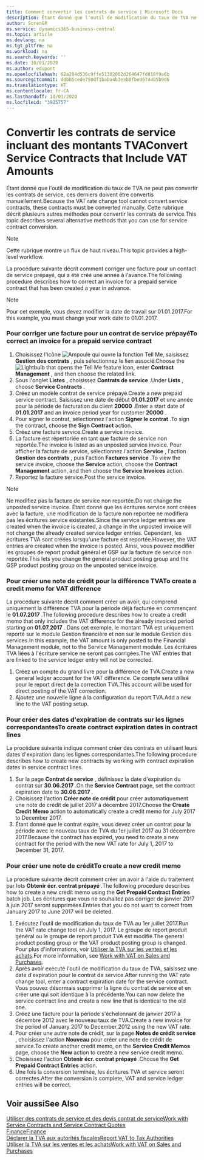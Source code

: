 ```yaml
---
title: Comment convertir les contrats de service | Microsoft Docs
description: Étant donné que l'outil de modification du taux de TVA ne peut pas convertir les contrats de service, ces derniers doivent être convertis manuellement. Cette rubrique décrit plusieurs autres méthodes pour convertir les contrats de service.
author: SorenGP
ms.service: dynamics365-business-central
ms.topic: article
ms.devlang: na
ms.tgt_pltfrm: na
ms.workload: na
ms.search.keywords: ''
ms.date: 10/01/2020
ms.author: edupont
ms.openlocfilehash: 62a284d536c9ffe51302062d264647fd818f9a6b
ms.sourcegitcommit: ddbb5cede750df1baba4b3eab8fbed6744b5b9d6
ms.translationtype: HT
ms.contentlocale: fr-CA
ms.lasthandoff: 10/01/2020
ms.locfileid: "3925757"
---
```

# <a name="convert-service-contracts-that-include-vat-amounts"></a><span data-ttu-id="b5d05-104">Convertir les contrats de service incluant des montants TVA</span><span class="sxs-lookup"><span data-stu-id="b5d05-104">Convert Service Contracts that Include VAT Amounts</span></span>
<span data-ttu-id="b5d05-105">Étant donné que l'outil de modification du taux de TVA ne peut pas convertir les contrats de service, ces derniers doivent être convertis manuellement.</span><span class="sxs-lookup"><span data-stu-id="b5d05-105">Because the VAT rate change tool cannot convert service contracts, these contracts must be converted manually.</span></span> <span data-ttu-id="b5d05-106">Cette rubrique décrit plusieurs autres méthodes pour convertir les contrats de service.</span><span class="sxs-lookup"><span data-stu-id="b5d05-106">This topic describes several alternative methods that you can use for service contract conversion.</span></span>  

> [!NOTE]  
>  <span data-ttu-id="b5d05-107">Cette rubrique montre un flux de haut niveau.</span><span class="sxs-lookup"><span data-stu-id="b5d05-107">This topic provides a high-level workflow.</span></span>  

 <span data-ttu-id="b5d05-108">La procédure suivante décrit comment corriger une facture pour un contact de service prépayé, qui a été créé une année à l'avance.</span><span class="sxs-lookup"><span data-stu-id="b5d05-108">The following procedure describes how to correct an invoice for a prepaid service contract that has been created a year in advance.</span></span>  

> [!NOTE]  
>  <span data-ttu-id="b5d05-109">Pour cet exemple, vous devez modifier la date de travail sur 01.01.2017.</span><span class="sxs-lookup"><span data-stu-id="b5d05-109">For this example, you must change your work date to 01.01.2017.</span></span>  

### <a name="to-correct-an-invoice-for-a-prepaid-service-contract"></a><span data-ttu-id="b5d05-110">Pour corriger une facture pour un contrat de service prépayé</span><span class="sxs-lookup"><span data-stu-id="b5d05-110">To correct an invoice for a prepaid service contract</span></span>  
1. <span data-ttu-id="b5d05-111">Choisissez l'icône ![Ampoule qui ouvre la fonction Tell Me](media/ui-search/search_small.png "Dites-moi ce que vous voulez faire"), saisissez **Gestion des contrats** , puis sélectionnez le lien associé.</span><span class="sxs-lookup"><span data-stu-id="b5d05-111">Choose the ![Lightbulb that opens the Tell Me feature](media/ui-search/search_small.png "Tell me what you want to do") icon, enter **Contract Management** , and then choose the related link.</span></span>  
2. <span data-ttu-id="b5d05-112">Sous l'onglet **Listes** , choisissez **Contrats de service** .</span><span class="sxs-lookup"><span data-stu-id="b5d05-112">Under **Lists** , choose **Service Contracts** .</span></span>  
3. <span data-ttu-id="b5d05-113">Créez un modèle contrat de service prépayé.</span><span class="sxs-lookup"><span data-stu-id="b5d05-113">Create a new prepaid service contract.</span></span> <span data-ttu-id="b5d05-114">Saisissez une date de début **01.01.2017** et une année pour la période de facturation du client **20000** .</span><span class="sxs-lookup"><span data-stu-id="b5d05-114">Enter a start date of **01.01.2017** and an invoice period year for customer **20000** .</span></span>  
4. <span data-ttu-id="b5d05-115">Pour signer le contrat, sélectionnez l'action **Signer le contrat** .</span><span class="sxs-lookup"><span data-stu-id="b5d05-115">To sign the contract, choose the **Sign Contract** action.</span></span>  
5. <span data-ttu-id="b5d05-116">Créez une facture service.</span><span class="sxs-lookup"><span data-stu-id="b5d05-116">Create a service invoice.</span></span>
6. <span data-ttu-id="b5d05-117">La facture est répertoriée en tant que facture de service non reportée.</span><span class="sxs-lookup"><span data-stu-id="b5d05-117">The invoice is listed as an unposted service invoice.</span></span> <span data-ttu-id="b5d05-118">Pour afficher la facture de service, sélectionnez l'action **Service** , l'action **Gestion des contrats** , puis l'action **Factures service** .</span><span class="sxs-lookup"><span data-stu-id="b5d05-118">To view the service invoice, choose the **Service** action, choose the **Contract Management** action, and then choose the **Service Invoices** action.</span></span>  
7. <span data-ttu-id="b5d05-119">Reportez la facture service.</span><span class="sxs-lookup"><span data-stu-id="b5d05-119">Post the service invoice.</span></span>  

> [!NOTE]  
>  <span data-ttu-id="b5d05-120">Ne modifiez pas la facture de service non reportée.</span><span class="sxs-lookup"><span data-stu-id="b5d05-120">Do not change the unposted service invoice.</span></span> <span data-ttu-id="b5d05-121">Étant donné que les écritures service sont créées avec la facture, une modification de la facture non reportée ne modifiera pas les écritures service existantes.</span><span class="sxs-lookup"><span data-stu-id="b5d05-121">Since the service ledger entries are created when the invoice is created, a change in the unposted invoice will not change the already created service ledger entries.</span></span> <span data-ttu-id="b5d05-122">Cependant, les écritures TVA sont créées lorsqu'une facture est reportée.</span><span class="sxs-lookup"><span data-stu-id="b5d05-122">However, the VAT entries are created when the invoice is posted.</span></span> <span data-ttu-id="b5d05-123">Ainsi, vous pouvez modifier les groupes de report produit général et GSP sur la facture de service non reportée.</span><span class="sxs-lookup"><span data-stu-id="b5d05-123">This lets you change the general product posting group and the GSP product posting group on the unposted service invoice.</span></span>  

### <a name="to-create-a-credit-memo-for-vat-difference"></a><span data-ttu-id="b5d05-124">Pour créer une note de crédit pour la différence TVA</span><span class="sxs-lookup"><span data-stu-id="b5d05-124">To create a credit memo for VAT difference</span></span>  
<span data-ttu-id="b5d05-125">La procédure suivante décrit comment créer un avoir, qui comprend uniquement la différence TVA pour la période déjà facturée en commençant le **01.07.2017** .</span><span class="sxs-lookup"><span data-stu-id="b5d05-125">The following procedure describes how to create a credit memo that only includes the VAT difference for the already invoiced period starting on **01.07.2017** .</span></span> <span data-ttu-id="b5d05-126">Dans cet exemple, le montant TVA est uniquement reporté sur le module Gestion financière et non sur le module Gestion des services.</span><span class="sxs-lookup"><span data-stu-id="b5d05-126">In this example, the VAT amount is only posted to the Financial Management module, not to the Service Management module.</span></span> <span data-ttu-id="b5d05-127">Les écritures TVA liées à l'écriture service ne seront pas corrigées.</span><span class="sxs-lookup"><span data-stu-id="b5d05-127">The VAT entries that are linked to the service ledger entry will not be corrected.</span></span>  

1. <span data-ttu-id="b5d05-128">Créez un compte du grand livre pour la différence de TVA.</span><span class="sxs-lookup"><span data-stu-id="b5d05-128">Create a new general ledger account for the VAT difference.</span></span> <span data-ttu-id="b5d05-129">Ce compte sera utilisé pour le report direct de la correction TVA.</span><span class="sxs-lookup"><span data-stu-id="b5d05-129">This account will be used for direct posting of the VAT correction.</span></span>  
2. <span data-ttu-id="b5d05-130">Ajoutez une nouvelle ligne à la configuration du report TVA.</span><span class="sxs-lookup"><span data-stu-id="b5d05-130">Add a new line to the VAT posting setup.</span></span>  

### <a name="to-create-contract-expiration-dates-in-contract-lines"></a><span data-ttu-id="b5d05-131">Pour créer des dates d'expiration de contrats sur les lignes correspondantes</span><span class="sxs-lookup"><span data-stu-id="b5d05-131">To create contract expiration dates in contract lines</span></span>  
<span data-ttu-id="b5d05-132">La procédure suivante indique comment créer des contrats en utilisant leurs dates d'expiration dans les lignes correspondantes.</span><span class="sxs-lookup"><span data-stu-id="b5d05-132">The following procedure describes how to create new contracts by working with contract expiration dates in service contract lines.</span></span>  

1. <span data-ttu-id="b5d05-133">Sur la page **Contrat de service** , définissez la date d'expiration du contrat sur **30.06.2017** .</span><span class="sxs-lookup"><span data-stu-id="b5d05-133">On the **Service Contract** page, set the contract expiration date to **30.06.2017** .</span></span>  
2. <span data-ttu-id="b5d05-134">Choisissez l'action **Créer note de crédit** pour créer automatiquement une note de crédit de juillet 2017 à décembre 2017.</span><span class="sxs-lookup"><span data-stu-id="b5d05-134">Choose the **Create Credit Memo** action to automatically create a credit memo for July 2017 to December 2017.</span></span>  
3. <span data-ttu-id="b5d05-135">Étant donné que le contrat expire, vous devez créer un contrat pour la période avec le nouveau taux de TVA du 1er juillet 2017 au 31 décembre 2017.</span><span class="sxs-lookup"><span data-stu-id="b5d05-135">Because the contract has expired, you need to create a new contract for the period with the new VAT rate for July 1, 2017 to December 31, 2017.</span></span>  

### <a name="to-create-a-new-credit-memo"></a><span data-ttu-id="b5d05-136">Pour créer une note de crédit</span><span class="sxs-lookup"><span data-stu-id="b5d05-136">To create a new credit memo</span></span>  
<span data-ttu-id="b5d05-137">La procédure suivante décrit comment créer un avoir à l'aide du traitement par lots **Obtenir écr. contrat prépayé** .</span><span class="sxs-lookup"><span data-stu-id="b5d05-137">The following procedure describes how to create a new credit memo using the **Get Prepaid Contract Entries** batch job.</span></span> <span data-ttu-id="b5d05-138">Les écritures que vous ne souhaitez pas corriger de janvier 2017 à juin 2017 seront supprimées.</span><span class="sxs-lookup"><span data-stu-id="b5d05-138">Entries that you do not want to correct from January 2017 to June 2017 will be deleted.</span></span>  

1. <span data-ttu-id="b5d05-139">Exécutez l'outil de modification du taux de TVA au 1er juillet 2017.</span><span class="sxs-lookup"><span data-stu-id="b5d05-139">Run the VAT rate change tool on July 1, 2017.</span></span> <span data-ttu-id="b5d05-140">Le groupe de report produit général ou le groupe de report produit TVA est modifié.</span><span class="sxs-lookup"><span data-stu-id="b5d05-140">The general product posting group or the VAT product posting group is changed.</span></span> <span data-ttu-id="b5d05-141">Pour plus d'informations, voir [Utiliser la TVA sur les ventes et les achats](finance-work-with-vat.md).</span><span class="sxs-lookup"><span data-stu-id="b5d05-141">For more information, see [Work with VAT on Sales and Purchases](finance-work-with-vat.md).</span></span>  
2. <span data-ttu-id="b5d05-142">Après avoir exécuté l'outil de modification du taux de TVA, saisissez une date d'expiration pour le contrat de service.</span><span class="sxs-lookup"><span data-stu-id="b5d05-142">After running the VAT rate change tool, enter a contract expiration date for the service contract.</span></span> <span data-ttu-id="b5d05-143">Vous pouvez désormais supprimer la ligne du contrat de service et en créer une qui soit identique à la précédente.</span><span class="sxs-lookup"><span data-stu-id="b5d05-143">You can now delete the service contract line and create a new line that is identical to the old one.</span></span>  
3. <span data-ttu-id="b5d05-144">Créez une facture pour la période s'échelonnant de janvier 2017 à décembre 2012 avec le nouveau taux de TVA.</span><span class="sxs-lookup"><span data-stu-id="b5d05-144">Create a new invoice for the period of January 2017 to December 2012 using the new VAT rate.</span></span>  
4. <span data-ttu-id="b5d05-145">Pour créer une autre note de crédit, sur la page **Notes de crédit service** , choisissez l'action **Nouveau** pour créer une note de crédit de service.</span><span class="sxs-lookup"><span data-stu-id="b5d05-145">To create another credit memo, on the **Service Credit Memos** page, choose the **New** action to create a new service credit memo.</span></span>  
5. <span data-ttu-id="b5d05-146">Choisissez l'action **Obtenir écr. contrat prépayé** .</span><span class="sxs-lookup"><span data-stu-id="b5d05-146">Choose the **Get Prepaid Contract Entries** action.</span></span>  
6. <span data-ttu-id="b5d05-147">Une fois la conversion terminée, les écritures TVA et service seront correctes.</span><span class="sxs-lookup"><span data-stu-id="b5d05-147">After the conversion is complete, VAT and service ledger entries will be correct.</span></span>  

## <a name="see-also"></a><span data-ttu-id="b5d05-148">Voir aussi</span><span class="sxs-lookup"><span data-stu-id="b5d05-148">See Also</span></span>  
[<span data-ttu-id="b5d05-149">Utiliser des contrats de service et des devis contrat de service</span><span class="sxs-lookup"><span data-stu-id="b5d05-149">Work with Service Contracts and Service Contract Quotes</span></span>](service-how-to-create-service-contracts-and-service-contract-quotes.md)  
[<span data-ttu-id="b5d05-150">Finance</span><span class="sxs-lookup"><span data-stu-id="b5d05-150">Finance</span></span>](finance.md)  
[<span data-ttu-id="b5d05-151">Déclarer la TVA aux autorités fiscales</span><span class="sxs-lookup"><span data-stu-id="b5d05-151">Report VAT to Tax Authorities</span></span>](finance-how-report-vat.md)  
[<span data-ttu-id="b5d05-152">Utiliser la TVA sur les ventes et les achats</span><span class="sxs-lookup"><span data-stu-id="b5d05-152">Work with VAT on Sales and Purchases</span></span>](finance-work-with-vat.md)  

